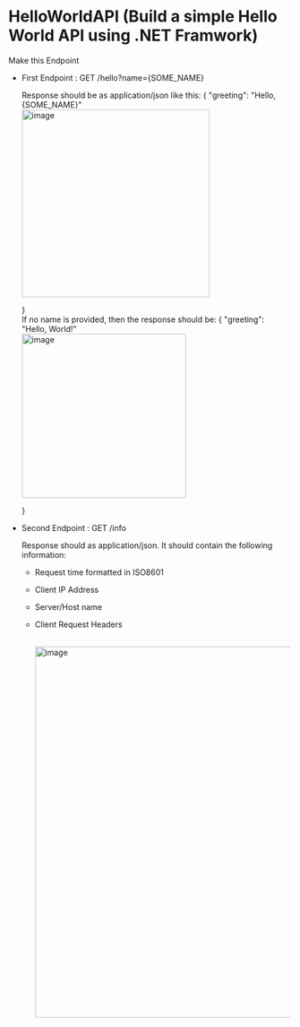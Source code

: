 # HelloWorldAPI (Build a simple Hello World API using .NET Framwork)
<p> Make this Endpoint</p>
<ul>
  <li>
  First Endpoint : GET /hello?name={SOME_NAME}
    <p> Response should be as application/json like this:
{
  "greeting": "Hello, {SOME_NAME}"
      <br>
      <img width="335" alt="image" src="https://github.com/user-attachments/assets/3b4d6d11-8513-4992-9919-3619a2763ddc">

}
      <br>
If no name is provided, then the response should be:
{ 
   "greeting": "Hello, World!"
   <br> 
   <img width="293" alt="image" src="https://github.com/user-attachments/assets/2f498fcf-7eb3-485a-a7ac-e3edde55e6c3">

}</p>
    </li>
     <li>
  Second Endpoint : GET /info
       <p>Response should as application/json. It should contain the following information:<br>
- Request time formatted in ISO8601<br>
- Client IP Address<br>
- Server/Host name<br>
- Client Request Headers</p>
    </li>
    <br>
    <img width="662" alt="image" src="https://github.com/user-attachments/assets/82918bdf-7c41-4fdb-8488-1a9d347229c0">

  
  </ul>
 
    
 
</li>


